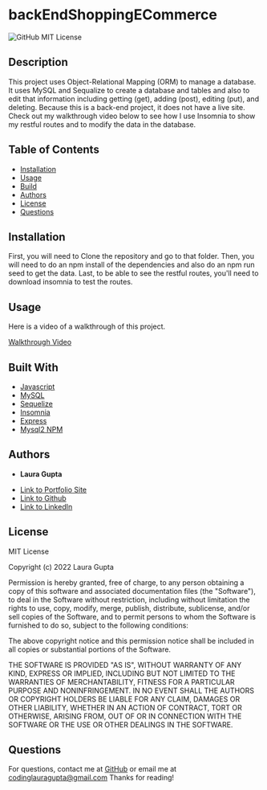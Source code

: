 # backEndShoppingECommerce
![GitHub MIT License](https://img.shields.io/badge/license-MIT-blue)

## Description  

This project uses Object-Relational Mapping (ORM) to manage a database.  It uses MySQL and Sequalize to create a database and tables and also to edit that information including getting (get), adding (post), editing (put), and deleting. Because this is a back-end project, it does not have a live site. Check out my walkthrough video below to see how I use Insomnia to show my restful routes and to modify the data in the database. 


## Table of Contents   

* [Installation](#installation)
* [Usage](#usage)
* [Build](#Built)
* [Authors](#authors)
* [License](#license)
* [Questions](#questions)

## Installation


First, you will need to Clone the repository and go to that folder. Then, you will need to do an npm install of the dependencies and also do an npm run seed to get the data. Last, to be able to see the restful routes, you'll need to download insomnia to test the routes. 

## Usage 


Here is a video of a walkthrough of this project.

[Walkthrough Video](https://watch.screencastify.com/v/VuxVse1urVrip6wRB6hG)


## Built With

* [Javascript](https://developer.mozilla.org/en-US/docs/Web/JavaScript)
* [MySQL](https://www.mysql.com/)
* [Sequelize](https://sequelize.org/v3/)
* [Insomnia](https://insomnia.rest/)
* [Express](https://www.npmjs.com/package/express)
* [Mysql2 NPM](https://www.npmjs.com/package/mysql2)

## Authors

* **Laura Gupta** 

- [Link to Portfolio Site](https://lauragupta.github.io/firstPortfolio/)
- [Link to Github](https://github.com/lauragupta?tab=repositories)
- [Link to LinkedIn](https://www.linkedin.com/in/laura-gupta-5a277158/)


## License
MIT License

Copyright (c) 2022 Laura Gupta

Permission is hereby granted, free of charge, to any person obtaining a copy
of this software and associated documentation files (the "Software"), to deal
in the Software without restriction, including without limitation the rights
to use, copy, modify, merge, publish, distribute, sublicense, and/or sell
copies of the Software, and to permit persons to whom the Software is
furnished to do so, subject to the following conditions:

The above copyright notice and this permission notice shall be included in all
copies or substantial portions of the Software.

THE SOFTWARE IS PROVIDED "AS IS", WITHOUT WARRANTY OF ANY KIND, EXPRESS OR
IMPLIED, INCLUDING BUT NOT LIMITED TO THE WARRANTIES OF MERCHANTABILITY,
FITNESS FOR A PARTICULAR PURPOSE AND NONINFRINGEMENT. IN NO EVENT SHALL THE
AUTHORS OR COPYRIGHT HOLDERS BE LIABLE FOR ANY CLAIM, DAMAGES OR OTHER
LIABILITY, WHETHER IN AN ACTION OF CONTRACT, TORT OR OTHERWISE, ARISING FROM,
OUT OF OR IN CONNECTION WITH THE SOFTWARE OR THE USE OR OTHER DEALINGS IN THE
SOFTWARE.


## Questions 
For questions, contact me at [GitHub](https://github.com/lauragupta) or email me at <codinglauragupta@gmail.com>
Thanks for reading!